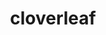 ---
title: "cloverleaf"
layout: cache
categories: [package, v0.18]
meta: {"versions": ["1.1"], "compilers": ["gcc@=7.3.1"], "oss": ["amzn2"], "platforms": ["linux"], "targets": ["aarch64", "graviton2", "x86_64_v3", "x86_64_v4"], "stacks": ["aws-ahug", "aws-ahug-aarch64"], "num_specs": 8, "num_specs_by_stack": {"aws-ahug-aarch64": 4, "aws-ahug": 4}}
spec_details: [{"hash": "egbulnh5p4zyx7esc2mf3ixk5etaa4vl", "compiler": "gcc@=7.3.1", "versions": ["1.1"], "os": "amzn2", "platform": "linux", "target": "graviton2", "variants": ["build=ref", "~debug", "~ieee"], "stacks": ["aws-ahug-aarch64"], "size": "-", "tarball": "https://binaries.spack.io/releases/v0.18/build_cache/linux-amzn2-graviton2/gcc-7.3.1/cloverleaf-1.1/linux-amzn2-graviton2-gcc-7.3.1-cloverleaf-1.1-egbulnh5p4zyx7esc2mf3ixk5etaa4vl.spack"}, {"hash": "u3fhrfvo72eqs3l4sdwrrxe6p6jwf5x3", "compiler": "gcc@=7.3.1", "versions": ["1.1"], "os": "amzn2", "platform": "linux", "target": "aarch64", "variants": ["build=ref", "~debug", "~ieee"], "stacks": ["aws-ahug-aarch64"], "size": "-", "tarball": "https://binaries.spack.io/releases/v0.18/build_cache/linux-amzn2-aarch64/gcc-7.3.1/cloverleaf-1.1/linux-amzn2-aarch64-gcc-7.3.1-cloverleaf-1.1-u3fhrfvo72eqs3l4sdwrrxe6p6jwf5x3.spack"}, {"hash": "ob4vbhgsu7ojydrjlllvixc5fyhghbcu", "compiler": "gcc@=7.3.1", "versions": ["1.1"], "os": "amzn2", "platform": "linux", "target": "x86_64_v4", "variants": ["build=ref", "~debug", "~ieee"], "stacks": ["aws-ahug"], "size": "-", "tarball": "https://binaries.spack.io/releases/v0.18/build_cache/linux-amzn2-x86_64_v4/gcc-7.3.1/cloverleaf-1.1/linux-amzn2-x86_64_v4-gcc-7.3.1-cloverleaf-1.1-ob4vbhgsu7ojydrjlllvixc5fyhghbcu.spack"}, {"hash": "hgkg66b5edh6m6v5pxkbdszi7plisarn", "compiler": "gcc@=7.3.1", "versions": ["1.1"], "os": "amzn2", "platform": "linux", "target": "x86_64_v3", "variants": ["build=ref", "~debug", "~ieee"], "stacks": ["aws-ahug"], "size": "-", "tarball": "https://binaries.spack.io/releases/v0.18/build_cache/linux-amzn2-x86_64_v3/gcc-7.3.1/cloverleaf-1.1/linux-amzn2-x86_64_v3-gcc-7.3.1-cloverleaf-1.1-hgkg66b5edh6m6v5pxkbdszi7plisarn.spack"}, {"hash": "yrflcbqtgf7fqxnni3x3htko3pjghbg2", "compiler": "gcc@=7.3.1", "versions": ["1.1"], "os": "amzn2", "platform": "linux", "target": "x86_64_v4", "variants": ["build=ref", "~debug", "~ieee"], "stacks": ["aws-ahug"], "size": "-", "tarball": "https://binaries.spack.io/releases/v0.18/build_cache/linux-amzn2-x86_64_v4/gcc-7.3.1/cloverleaf-1.1/linux-amzn2-x86_64_v4-gcc-7.3.1-cloverleaf-1.1-yrflcbqtgf7fqxnni3x3htko3pjghbg2.spack"}, {"hash": "ntwqikki2rff5uez44zsbxessu7yxagg", "compiler": "gcc@=7.3.1", "versions": ["1.1"], "os": "amzn2", "platform": "linux", "target": "x86_64_v3", "variants": ["build=ref", "~debug", "~ieee"], "stacks": ["aws-ahug"], "size": "-", "tarball": "https://binaries.spack.io/releases/v0.18/build_cache/linux-amzn2-x86_64_v3/gcc-7.3.1/cloverleaf-1.1/linux-amzn2-x86_64_v3-gcc-7.3.1-cloverleaf-1.1-ntwqikki2rff5uez44zsbxessu7yxagg.spack"}, {"hash": "lyyqo5ppr6tzlllexre3ieu7npqhewk4", "compiler": "gcc@=7.3.1", "versions": ["1.1"], "os": "amzn2", "platform": "linux", "target": "aarch64", "variants": ["build=ref", "~debug", "~ieee"], "stacks": ["aws-ahug-aarch64"], "size": "-", "tarball": "https://binaries.spack.io/releases/v0.18/build_cache/linux-amzn2-aarch64/gcc-7.3.1/cloverleaf-1.1/linux-amzn2-aarch64-gcc-7.3.1-cloverleaf-1.1-lyyqo5ppr6tzlllexre3ieu7npqhewk4.spack"}, {"hash": "bhgri42vksqxnith3ndg4qeryajce4xq", "compiler": "gcc@=7.3.1", "versions": ["1.1"], "os": "amzn2", "platform": "linux", "target": "graviton2", "variants": ["build=ref", "~debug", "~ieee"], "stacks": ["aws-ahug-aarch64"], "size": "-", "tarball": "https://binaries.spack.io/releases/v0.18/build_cache/linux-amzn2-graviton2/gcc-7.3.1/cloverleaf-1.1/linux-amzn2-graviton2-gcc-7.3.1-cloverleaf-1.1-bhgri42vksqxnith3ndg4qeryajce4xq.spack"}]
---